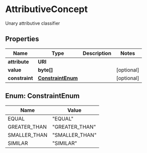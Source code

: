 

# AttributiveConcept

Unary attributive classifier
## Properties

Name | Type | Description | Notes
------------ | ------------- | ------------- | -------------
**attribute** | **URI** |  | 
**value** | **byte[]** |  |  [optional]
**constraint** | [**ConstraintEnum**](#ConstraintEnum) |  |  [optional]



## Enum: ConstraintEnum

Name | Value
---- | -----
EQUAL | &quot;EQUAL&quot;
GREATER_THAN | &quot;GREATER_THAN&quot;
SMALLER_THAN | &quot;SMALLER_THAN&quot;
SIMILAR | &quot;SIMILAR&quot;



